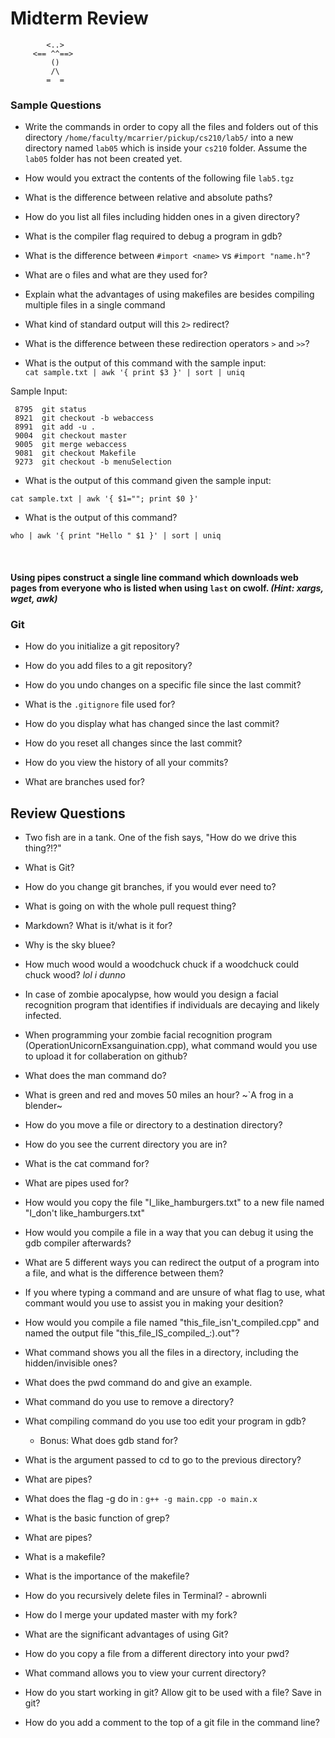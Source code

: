 # Midterm Review
		    <..>
		 <== ^^==>
    		 ()
		     /\
		    =  =  
### Sample Questions

* Write the commands in order to copy all the files and folders out of this directory `/home/faculty/mcarrier/pickup/cs210/lab5/` into a new directory named `lab05` which is inside your `cs210` folder. Assume the `lab05` folder has not been created yet.

* How would you extract the contents of the following file `lab5.tgz`

* What is the difference between relative and absolute paths?

* How do you list all files including hidden ones in a given directory?

* What is the compiler flag required to debug a program in gdb?

* What is the difference between `#import <name>` vs `#import "name.h"`?

* What are o files and what are they used for?

* Explain what the advantages of using makefiles are besides compiling multiple files in a single command

* What kind of standard output will this `2>` redirect?

* What is the difference between these redirection operators `>` and `>>`?

* What is the output of this command with the sample input:  
`cat sample.txt | awk '{ print $3 }' | sort | uniq` 

Sample Input:  

```
 8795  git status
 8921  git checkout -b webaccess
 8991  git add -u .
 9004  git checkout master
 9005  git merge webaccess
 9081  git checkout Makefile
 9273  git checkout -b menuSelection
```

* What is the output of this command given the sample input:

`cat sample.txt | awk '{ $1=""; print $0 }'` 

* What is the output of this command?

`who | awk '{ print "Hello " $1 }' | sort | uniq`

<br/>

#### Using pipes construct a single line command which downloads web pages from everyone who is listed when using `last` on cwolf. _(Hint: xargs, wget, awk)_

### Git

* How do you initialize a git repository?

* How do you add files to a git repository?

* How do you undo changes on a specific file since the last commit?

* What is the `.gitignore` file used for?

* How do you display what has changed since the last commit?

* How do you reset all changes since the last commit?

* How do you view the history of all your commits?

* What are branches used for?

## Review Questions

* Two fish are in a tank. One of the fish says, "How do we drive this thing?!?"

* What is Git?

* How do you change git branches, if you would ever need to?

* What is going on with the whole pull request thing?

* Markdown? What is it/what is it for?

* Why is the sky bluee?

* How much wood would a woodchuck chuck if a woodchuck could chuck wood?
_lol i dunno_

* In case of zombie apocalypse, how would you design a facial recognition program that identifies if individuals are decaying and likely infected.

* When programming your zombie facial recognition program (OperationUnicornExsanguination.cpp), what command would you use to upload it for collaberation on github?

* What does the man command do?

* What is green and red and moves 50 miles an hour?
~`A frog in a blender~

* How do you move a file or directory to a destination directory?

* How do you see the current directory you are in?

* What is the cat command for?

* What are pipes used for?

* How would you copy the file "I_like_hamburgers.txt" to a new file named "I_don't like_hamburgers.txt"

* How would you compile a file in a way that you can debug it using the gdb compiler afterwards?

* What are 5 different ways you can redirect the output of a program into a file, and what is the difference between them?

* If you where typing a command and are unsure of what flag to use, what commant would you use to assist you in making your desition?

* How would you compile a file named "this_file_isn't_compiled.cpp" and named the output file "this_file_IS_compiled_:).out"?

* What command shows you all the files in a directory, including the hidden/invisible ones?

* What does the pwd command do and give an example.

* What command do you use to remove a directory?

* What compiling command do you use too edit your program in gdb?
  
  - Bonus: What does gdb stand for?

- What is the argument passed to cd to go to the previous directory?

* What are pipes?

* What does the flag -g do in : 
 `g++ -g main.cpp -o main.x`

* What is the basic function of grep?

* What are pipes?

* What is a makefile?

* What is the importance of the makefile?

* How do you recursively delete files in Terminal? - abrownli

* How do I merge your updated master with my fork? 

* What are the significant advantages of using Git?

* How do you copy a file from a different directory into your pwd?

* What command allows you to view your current directory?

* How do you start working in git? Allow git to be used with a file? Save in git?
  
* How do you add a comment to the top of a git file in the command line?

